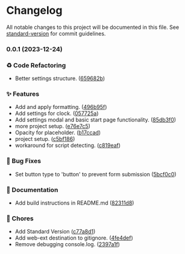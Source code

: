# Changelog

All notable changes to this project will be documented in this file. See [standard-version](https://github.com/conventional-changelog/standard-version) for commit guidelines.

### 0.0.1 (2023-12-24)


### ♻️ Code Refactoring

* Better settings structure. ([659682b](https://github.com/ixora-0/katei/commit/659682bc70f3b0f75db468cb13bb00befdc5edfe))


### ✨ Features

* Add and apply formatting. ([496b95f](https://github.com/ixora-0/katei/commit/496b95fd3fa8d5efdadf8fef5bdff27e9f128fed))
* Add settings for clock. ([057725a](https://github.com/ixora-0/katei/commit/057725a174eb61c1a6b9274cbdbfb309513d471a))
* Add settings modal and basic start page functionality. ([85db3f0](https://github.com/ixora-0/katei/commit/85db3f0a37cad00135d9aae18fff11384bdf9e1e))
* more project setup. ([e76e7c5](https://github.com/ixora-0/katei/commit/e76e7c5b25d0b2105e9b7f629fe33f3721fe60a3))
* Opacity for placeholder. ([b17ccad](https://github.com/ixora-0/katei/commit/b17ccad707d904f2140819071ac364718c87868c))
* project setup. ([c5bf186](https://github.com/ixora-0/katei/commit/c5bf186cdc7878210e139db82d5db23e84a46f0a))
* workaround for script detecting. ([c819eaf](https://github.com/ixora-0/katei/commit/c819eaf831ca43e890ff94f80f8282f0873d3959))


### 🐛 Bug Fixes

* Set button type to 'button' to prevent form submission ([5bcf0c0](https://github.com/ixora-0/katei/commit/5bcf0c0514c45ca8c375630e7c76ddf14a67b652))


### 📝 Documentation

* Add build instructions in README.md ([82311d8](https://github.com/ixora-0/katei/commit/82311d808e8ef3b0f96953a793a17fc0f15238b3))


### 🚚 Chores

* Add Standard Version ([c77a8d1](https://github.com/ixora-0/katei/commit/c77a8d134769b61a82dcb5b8a691524c0eb95985))
* Add web-ext destination to gitignore. ([4fe4def](https://github.com/ixora-0/katei/commit/4fe4def7e676a0cc875f976e6a7f3c62e53d2877))
* Remove debugging console.log. ([2397a1f](https://github.com/ixora-0/katei/commit/2397a1fea831c7d3d28fbee72c59f898ccb32928))
